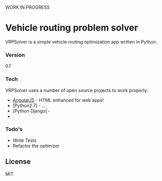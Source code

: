 WORK IN PROGRESS
# Vehicle routing problem solver

VRPSolver is a simple vehicle routing optimization app written in Python.

### Version
0.1

### Tech

VRPSolver uses a number of open source projects to work properly:

* [AngularJS] - HTML enhanced for web apps!
* [Python2.7] - ...
* [Python Django] - 
* 


### Todo's

 - Write Tests
 - Refactor the optimizer

License
----

MIT

[AngularJS]:http://angularjs.org

